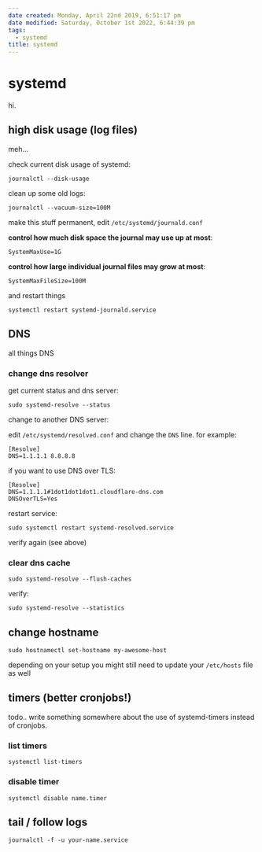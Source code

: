 ```yaml
---
date created: Monday, April 22nd 2019, 6:51:17 pm
date modified: Saturday, October 1st 2022, 6:44:39 pm
tags:
  - systemd
title: systemd
---
```


# systemd

hi.

## high disk usage (log files)

meh...

check current disk usage of systemd:

```
journalctl --disk-usage
```

clean up some old logs:

```
journalctl --vacuum-size=100M
```

make this stuff permanent, edit `/etc/systemd/journald.conf`

**control how much disk space the journal may use up at most**:

```
SystemMaxUse=1G
```

**control how large individual journal files may grow at most**:

```
SystemMaxFileSize=100M
```

and restart things

```
systemctl restart systemd-journald.service
```

## DNS

all things DNS

### change dns resolver

get current status and dns server:

```
sudo systemd-resolve --status
```

change to another DNS server:

edit `/etc/systemd/resolved.conf` and change the `DNS` line. for example:

```
[Resolve]
DNS=1.1.1.1 8.8.8.8
```

if you want to use DNS over TLS:

```
[Resolve]
DNS=1.1.1.1#1dot1dot1dot1.cloudflare-dns.com
DNSOverTLS=Yes
```

restart service:

```
sudo systemctl restart systemd-resolved.service
```

verify again (see above)

### clear dns cache

```
sudo systemd-resolve --flush-caches
```

verify:

```
sudo systemd-resolve --statistics
```

## change hostname

```shell
sudo hostnamectl set-hostname my-awesome-host
```

depending on your setup you might still need to update your `/etc/hosts` file as well

## timers (better cronjobs!)

todo.. write something somewhere about the use of systemd-timers instead of cronjobs.

### list timers

```
systemctl list-timers
```

### disable timer

```shell
systemctl disable name.timer
```

## tail / follow logs

```
journalctl -f -u your-name.service
```
